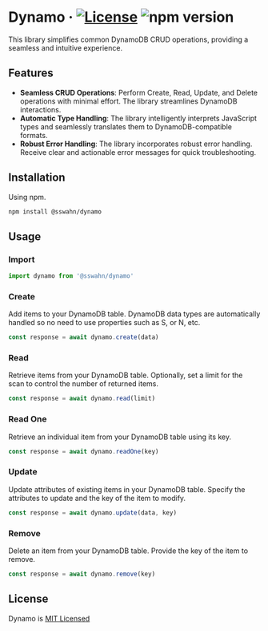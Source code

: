 # Dynamo · [![License](https://img.shields.io/badge/License-MIT-blue.svg)](https://github.com/sswahn/dynamo/blob/main/LICENSE) ![npm version](https://img.shields.io/npm/v/@sswahn/dynamo)

This library simplifies common DynamoDB CRUD operations, providing a seamless and intuitive experience.  

## Features

- **Seamless CRUD Operations**: Perform Create, Read, Update, and Delete operations with minimal effort. The library streamlines DynamoDB interactions.
- **Automatic Type Handling**: The library intelligently interprets JavaScript types and seamlessly translates them to DynamoDB-compatible formats.
- **Robust Error Handling**: The library incorporates robust error handling. Receive clear and actionable error messages for quick troubleshooting.

## Installation
Using npm.
```bash
npm install @sswahn/dynamo
```

## Usage  

### Import
```javascript
import dynamo from '@sswahn/dynamo'
```

### Create
Add items to your DynamoDB table. DynamoDB data types are automatically handled so no need to use properties such as S, or N, etc.
```javascript
const response = await dynamo.create(data)
```  

### Read
Retrieve items from your DynamoDB table. Optionally, set a limit for the scan to control the number of returned items.
```javascript
const response = await dynamo.read(limit)
```

### Read One
Retrieve an individual item from your DynamoDB table using its key.
```javascript
const response = await dynamo.readOne(key)
```  

### Update
Update attributes of existing items in your DynamoDB table. Specify the attributes to update and the key of the item to modify. 
```javascript
const response = await dynamo.update(data, key)
```

### Remove
Delete an item from your DynamoDB table. Provide the key of the item to remove.
```javascript
const response = await dynamo.remove(key)
```  

## License
Dynamo is [MIT Licensed](https://github.com/sswahn/dynamo/blob/main/LICENSE)
